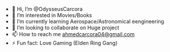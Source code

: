 - 👋 Hi, I’m @OdysseusCarcora
- 👀 I’m interested in Movies/Books
- 🌱 I’m currently learning Aerospace/Astronomical eengineering 
- 💞️ I’m looking to collaborate on Huge project
- 📫 How to reach me ahmedcarcora04@gmail.com
- ⚡ Fun fact: Love Gaming (Elden Ring Gang)


